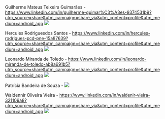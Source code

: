 Guilherme Mateus Teixeira Guimarães - https://www.linkedin.com/in/guilherme-guimar%C3%A3es-9374531b9?utm_source=share&utm_campaign=share_via&utm_content=profile&utm_medium=android_app
<a href="https://https://www.linkedin.com/in/guilherme-guimar%C3%A3es-9374531b9?utm_source=share&utm_campaign=share_via&utm_content=profile&utm_medium=android_app/" target="_blank"><img src="https://img.shields.io/badge/-LinkedIn-%230077B5?style=for-the-badge&logo=linkedin&logoColor=white" target="_blank"></a>

Hercules Rodriguesdos Santos - https://www.linkedin.com/in/hercules-rodrigues-pcd-pne-15a87639?utm_source=share&utm_campaign=share_via&utm_content=profile&utm_medium=android_app
<a href="https://https://https://www.linkedin.com/in/hercules-rodrigues-pcd-pne-15a87639?utm_source=share&utm_campaign=share_via&utm_content=profile&utm_medium=android_app/" target="_blank"><img src="https://img.shields.io/badge/-LinkedIn-%230077B5?style=for-the-badge&logo=linkedin&logoColor=white" target="_blank"></a>

Leonardo Miranda de Toledo - https://www.linkedin.com/in/leonardo-miranda-de-toledo-ab8a691b5?utm_source=share&utm_campaign=share_via&utm_content=profile&utm_medium=android_app
<a href="https://https://https://www.linkedin.com/in/leonardo-miranda-de-toledo-ab8a691b5?utm_source=share&utm_campaign=share_via&utm_content=profile&utm_medium=android_app/" target="_blank"><img src="https://img.shields.io/badge/-LinkedIn-%230077B5?style=for-the-badge&logo=linkedin&logoColor=white" target="_blank"></a>



Patrícia Bandeira de Souza - 
<a href="https://www.linkedin.com/in/patr%C3%ADcia-bandeira-9b6035229/" target="_blank"><img src="https://img.shields.io/badge/-LinkedIn-%230077B5?style=for-the-badge&logo=linkedin&logoColor=white" target="_blank"></a> 

Waldennir Oliveira Vieira - https://www.linkedin.com/in/waldenir-vieira-321109a8?utm_source=share&utm_campaign=share_via&utm_content=profile&utm_medium=android_app
<a href="https://https://www.linkedin.com/in/waldenir-vieira-321109a8?utm_source=share&utm_campaign=share_via&utm_content=profile&utm_medium=android_app/" target="_blank"><img src="https://img.shields.io/badge/-LinkedIn-%230077B5?style=for-the-badge&logo=linkedin&logoColor=white" target="_blank"></a> 
